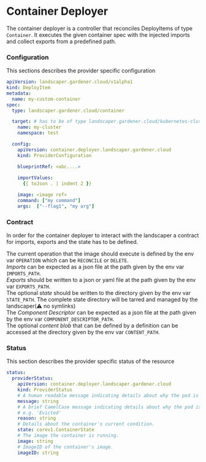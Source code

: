 # Container Deployer

The container deployer is a controller that reconciles DeployItems of type `Container`.
It executes the given container spec with the injected imports and collect exports from a predefined path.

### Configuration
This sections describes the provider specific configuration
```yaml
apiVersion: landscaper.gardener.cloud/v1alpha1
kind: DeployItem
metadata:
  name: my-custom-container
spec:
  type: landscaper.gardener.cloud/container

  target: # has to be of type landscaper.gardener.cloud/kubernetes-cluster
    name: my-cluster
    namespace: test

  config:
    apiVersion: container.deployer.landscaper.gardener.cloud
    kind: ProviderConfiguration

    blueprintRef: <abc....>
    
    importValues: 
      {{ toJson . | indent 2 }}

    image: <image ref>
    command: ["my command"]
    args:  ["--flag1", "my arg"]
```

### Contract

In order for the container deployer to interact with the landscaper a contract for imports, exports and the state has to be defined.

The current operation that the image should execute is defined by the env var `OPERATION` which can be `RECONCILE` or `DELETE`.<br>
*Imports* can be expected as a json file at the path given by the env var `IMPORTS_PATH`.<br>
*Exports* should be written to a json or yaml file at the path given by the env var `EXPORTS_PATH`.<br>
The optional *state* should be written to the directory given by the env var `STATE_PATH`.
The complete state directory will be tarred and managed by the landscaper(:warning: no symlinks)<br>
The *Component Descriptor* can be expected as a json file at the path given by the env var `COMPONENT_DESCRIPTOR_PATH`.<br>
The optional *content blob* that can be defined by a definition can be accessed at the directory given by the env var `CONTENT_PATH`.

### Status
This section describes the provider specific status of the resource
```yaml
status:
  providerStatus:
    apiVersion: container.deployer.landscaper.gardener.cloud
    kind: ProviderStatus
    # A human readable message indicating details about why the pod is in this condition.
    message: string
    # A brief CamelCase message indicating details about why the pod is in this state.
    # e.g. 'Evicted'
    reason: string
    # Details about the container's current condition.
    state: corev1.ContainerState
    # The image the container is running.
    image: string
    # ImageID of the container's image.
    imageID: string
```